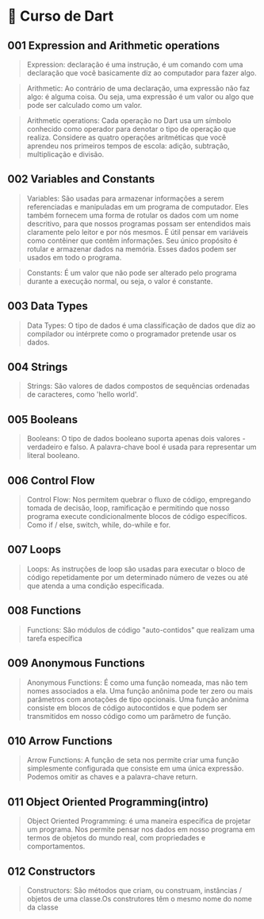 # 🔵 Curso de Dart

## 001 Expression and Arithmetic operations

> Expression: declaração é uma instrução, é um comando com uma declaração que você basicamente diz ao computador para fazer algo.

> Arithmetic: Ao contrário de uma declaração, uma expressão não faz algo: é alguma coisa. Ou seja, uma expressão é um valor ou algo que pode ser calculado como um valor.

> Arithmetic operations: Cada operação no Dart usa um símbolo conhecido como operador para denotar o tipo de operação que realiza. Considere as quatro operações aritméticas que você aprendeu nos primeiros tempos de escola: adição, subtração, multiplicação e divisão.

## 002 Variables and Constants

> Variables: São usadas para armazenar informações a serem referenciadas e manipuladas em um programa de computador. Eles também fornecem uma forma de rotular os dados com um nome descritivo, para que nossos programas possam ser entendidos mais claramente pelo leitor e por nós mesmos. É útil pensar em variáveis ​​como contêiner que contêm informações. Seu único propósito é rotular e armazenar dados na memória. Esses dados podem ser usados ​​em todo o programa.

> Constants: É um valor que não pode ser alterado pelo programa durante a execução normal, ou seja, o valor é constante.

## 003 Data Types

> Data Types: O tipo de dados é uma classificação de dados que diz ao compilador ou intérprete como o programador pretende usar os dados.

## 004 Strings

> Strings: São valores de dados compostos de sequências ordenadas de caracteres, como 'hello world'.

## 005 Booleans

> Booleans: O tipo de dados booleano suporta apenas dois valores - verdadeiro e falso. A palavra-chave bool é usada para representar um literal booleano.

## 006 Control Flow

> Control Flow: Nos permitem quebrar o fluxo de código, empregando tomada de decisão, loop, ramificação e permitindo que nosso programa execute condicionalmente blocos de código específicos. Como if / else, switch, while, do-while e for.

## 007 Loops

> Loops: As instruções de loop são usadas para executar o bloco de código repetidamente por um determinado número de vezes ou até que atenda a uma condição especificada.

## 008 Functions

> Functions: São módulos de código "auto-contidos" que realizam uma tarefa específica

## 009 Anonymous Functions

> Anonymous Functions: É como uma função nomeada, mas não tem nomes associados a ela. Uma função anônima pode ter zero ou mais parâmetros com anotações de tipo opcionais. Uma função anônima consiste em blocos de código autocontidos e que podem ser transmitidos em nosso código como um parâmetro de função.

## 010 Arrow Functions

> Arrow Functions: A função de seta nos permite criar uma função simplesmente configurada que consiste em uma única expressão. Podemos omitir as chaves e a palavra-chave return.

## 011 Object Oriented Programming(intro)

> Object Oriented Programming: é uma maneira específica de projetar um programa. Nos permite pensar nos dados em nosso programa em termos de objetos do mundo real, com propriedades e comportamentos.

## 012 Constructors

> Constructors: São métodos que criam, ou construam, instâncias / objetos de uma classe.Os construtores têm o mesmo nome do nome da classe
